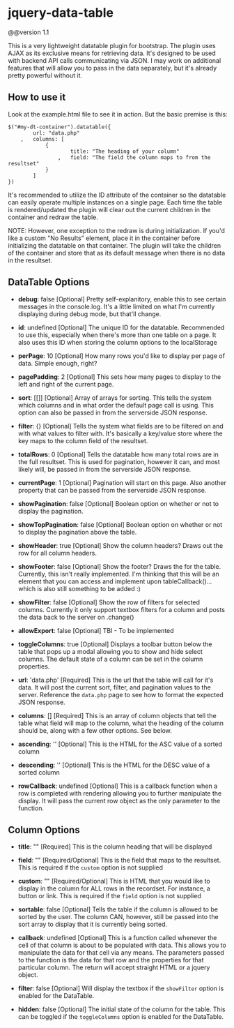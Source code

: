 jquery-data-table
=================

@@version 1.1

This is a very lightweight datatable plugin for bootstrap. The plugin uses AJAX as its exclusive means for retrieving data. It's designed to be used with backend API calls communicating via JSON. I may work on additional features that will allow you to pass in the data separately, but it's already pretty powerful without it. 



How to use it
-------------

Look at the example.html file to see it in action. But the basic premise is this:

```
$("#my-dt-container").datatable({
		url: "data.php"
	,	columns: [
			{
					title: "The heading of your column"
				,	field: "The field the column maps to from the resultset"
			}
		]
})
```

It's recommended to utilize the ID attribute of the container so the datatable can easily operate multiple instances on a single page. Each time the table is rendered/updated the plugin will clear out the current children in the container and redraw the table. 

NOTE: However, one exception to the redraw is during initialization. If you'd like a custom "No Results" element, place it in the container before initializing the datatable on that container. The plugin will take the children of the container and store that as its default message when there is no data in the resultset.


DataTable Options
-----------------

+ **debug**: false
[Optional] Pretty self-explanitory, enable this to see certain messages in the console.log. It's a little limited on what I'm currently displaying during debug mode, but that'll change.

+ **id**: undefined
[Optional] The unique ID for the datatable. Recommended to use this, especially when there's more than one table on a page. It also uses this ID when storing the column options to the localStorage

+ **perPage**: 10
[Optional] How many rows you'd like to display per page of data. Simple enough, right?

+ **pagePadding**: 2
[Optional] This sets how many pages to display to the left and right of the current page.

+ **sort**: [[]]
[Optional] Array of arrays for sorting. This tells the system which columns and in what order the default page call is using. This option can also be passed in from the serverside JSON response.

+ **filter**: {}
[Optional] Tells the system what fields are to be filtered on and with what values to filter with. It's basically a key/value store where the key maps to the column field of the resultset.

+ **totalRows**: 0
[Optional] Tells the datatable how many total rows are in the full resultset. This is used for pagination, however it can, and most likely will, be passed in from the serverside JSON response.

+ **currentPage**: 1
[Optional] Pagination will start on this page. Also another property that can be passed from the serverside JSON response.

+ **showPagination**: false
[Optional] Boolean option on whether or not to display the pagination.

+ **showTopPagination**: false
[Optional] Boolean option on whether or not to display the pagination above the table.

+ **showHeader**: true
[Optional] Show the column headers? Draws out the <thead> row for all column headers.

+ **showFooter**: false
[Optional] Show the footer? Draws the <tfoot> for the table. Currently, this isn't really implemented. I'm thinking that this will be an element that you can access and implement upon tableCallback()... which is also still something to be added :)

+ **showFilter**: false
[Optional] Show the row of filters for selected columns. Currently it only support textbox filters for a column and posts the data back to the server on .change()

+ **allowExport**: false
[Optional] TBI - To be implemented

+ **toggleColumns**: true
[Optional] Displays a toolbar button below the table that pops up a modal allowing you to show and hide select columns. The default state of a column can be set in the column properties.

+ **url**: 'data.php'
[Required] This is the url that the table will call for it's data. It will post the current sort, filter, and pagination values to the server. Reference the `data.php` page to see how to format the expected JSON response.

+ **columns**: []
[Required] This is an array of column objects that tell the table what field will map to the column, what the heading of the column should be, along with a few other options. See below.

+ **ascending**: '<i class="icon-chevron-up"></i>'
[Optional] This is the HTML for the ASC value of a sorted column

+ **descending**: '<i class="icon-chevron-down"></i>'
[Optional] This is the HTML for the DESC value of a sorted column

+ **rowCallback**: undefined
[Optional] This is a callback function when a row is completed with rendering allowing you to further manipulate the display. It will pass the current row object as the only parameter to the function.




Column Options
--------------

+ **title**: ""
[Required] This is the column heading that will be displayed

+ **field**: ""
[Required/Optional] This is the field that maps to the resultset. This is required if the `custom` option is not supplied

+ **custom**: ""
[Required/Optional] This is HTML that you would like to display in the column for ALL rows in the recordset. For instance, a button or link. This is required if the `field` option is not supplied

+ **sortable**: false
[Optional] Tells the table if the column is allowed to be sorted by the user. The column CAN, however, still be passed into the sort array to display that it is currently being sorted. 

+ **callback**: undefined
[Optional] This is a function called whenever the cell of that column is about to be populated with data. This allows you to manipulate the data for that cell via any means. The parameters passed to the function is the data for that row and the properties for that particular column. The return will accept straight HTML or a jquery object.

+ **filter**: false
[Optional] Will display the textbox if the `showFilter` option is enabled for the DataTable.

+ **hidden**: false
[Optional] The initial state of the column for the table. This can be toggled if the `toggleColumns` option is enabled for the DataTable.
